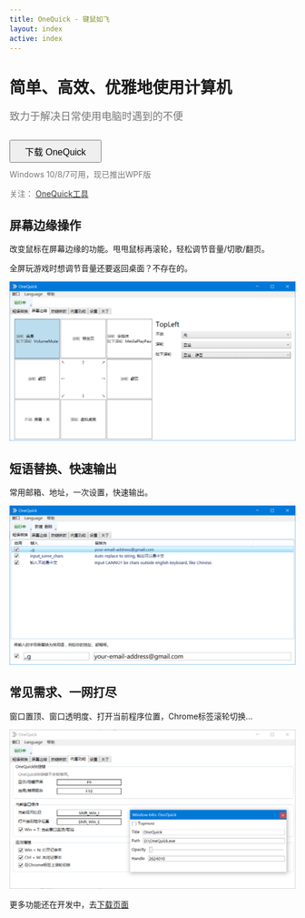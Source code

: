 ```yaml
---
title: OneQuick - 键鼠如飞
layout: index
active: index
---
```

<div style="margin-top: 10px;"></div>

<h1 class="text-center">简单、高效、优雅地使用计算机</h1>
<div class="text-center" style="font-size: 18px; color: #777; margin-top: 15px;">致力于解决日常使用电脑时遇到的不便</div>

<div class="text-center" style="margin-top: 30px; margin-bottom: 10px;">
<a href="/download">
<button class="btn btn-primary download" style="font-size: 16px; padding: 6px 25px;">下载 OneQuick</button>
</a>
<p style="color: #777; margin-top: 10px; font-size: 14px;">Windows 10/8/7可用，现已推出WPF版</p>

<p>
	<span style="color: #777;">关注：</span>
	<a href="http://weibo.com/onequick" target="_blank" title="@OneQuick工具">
		<i class="fa fa-weibo" style="color: #e6162d;"></i>
		<span style="color: #393939;">OneQuick工具</span>
	</a>
</p>
</div>


<div class="desc-section">
	<h2>屏幕边缘操作</h2>
	<p>改变鼠标在屏幕边缘的功能。甩甩鼠标再滚轮，轻松调节音量/切歌/翻页。</p>
	<p>全屏玩游戏时想调节音量还要返回桌面？不存在的。</p>
	<center><img src="/img/cn_border.png"></center>
</div>


<div class="desc-section">
	<h2>短语替换、快速输出</h2>
	<p>常用邮箱、地址，一次设置，快速输出。</p>
	<center><img src="/img/cn_phrases.png"></center>
</div>


<div class="desc-section">
	<h2>常见需求、一网打尽</h2>
	<p>窗口置顶、窗口透明度、打开当前程序位置，Chrome标签滚轮切换...</p>
	<center><img src="/img/cn_buildin.png"></center>
</div>


<div class="desc-section">
	<p>更多功能还在开发中，去<a href="/download">下载页面</a></p>
</div>

<br>
<br>